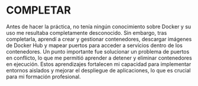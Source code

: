 # COMPLETAR  
Antes de hacer la práctica, no tenía ningún conocimiento sobre Docker y su uso me resultaba completamente desconocido. Sin embargo, tras completarla, aprendí a crear y gestionar contenedores, descargar imágenes de Docker Hub y mapear puertos para acceder a servicios dentro de los contenedores. Un punto importante fue solucionar un problema de puertos en conflicto, lo que me permitió aprender a detener y eliminar contenedores en ejecución. Estos aprendizajes fortalecen mi capacidad para implementar entornos aislados y mejorar el despliegue de aplicaciones, lo que es crucial para mi formación profesional.
